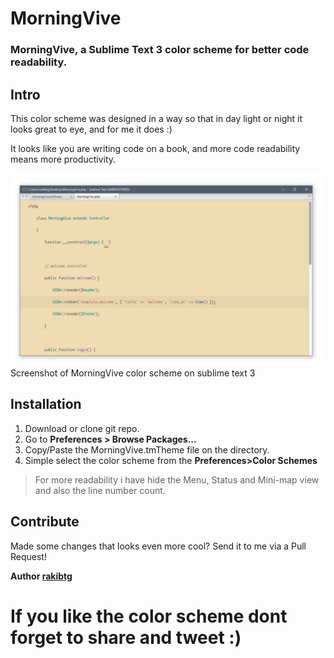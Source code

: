 # MorningVive
### MorningVive, a Sublime Text 3 color scheme for better code readability.

## Intro ##
This color scheme was designed in a way so that in day light or night it looks great to eye, and for me it does :)

It looks like you are writing code on a book, and more code readability means more productivity.

![screenshot of MorningVive color scheme on sublime text 3](https://raw.githubusercontent.com/rakibtg/MorningVive/master/Screenshots/MorningVive.png)
Screenshot of MorningVive color scheme on sublime text 3

## Installation ##

 1. Download or clone git repo.
 2. Go to **Preferences > Browse Packages...**
 3. Copy/Paste the MorningVive.tmTheme file on the directory.
 4. Simple select the color scheme from the **Preferences>Color Schemes** 

> For more readability i have hide the Menu, Status and Mini-map view and also the line number count.

## Contribute ##
Made some changes that looks even more cool? Send it to me via a Pull Request!

**Author [rakibtg](http://twitter.com/rakibtg)**

If you like the color scheme dont forget to share and tweet :)
=======
